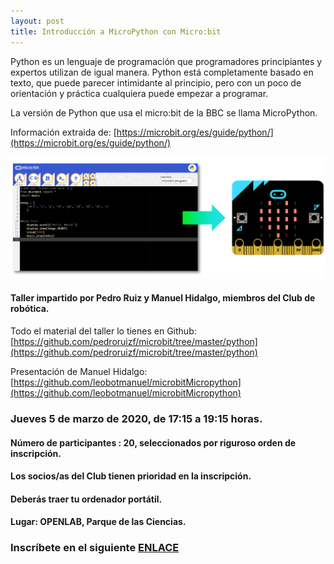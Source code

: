 ```yaml
---
layout: post
title: Introducción a MicroPython con Micro:bit
---
```



Python es un lenguaje de programación que programadores principiantes y expertos utilizan de igual manera. Python está completamente basado en texto, que puede parecer intimidante al principio, pero con un poco de orientación y práctica cualquiera puede empezar a programar.

La versión de Python que usa el micro:bit de la BBC se llama MicroPython.

Información extraida de: [https://microbit.org/es/guide/python/](https://microbit.org/es/guide/python/)

![](/images/pythonHero.png)


#### Taller impartido por Pedro Ruiz y Manuel Hidalgo, miembros del Club de robótica.


Todo el material del taller lo tienes en Github: [https://github.com/pedroruizf/microbit/tree/master/python](https://github.com/pedroruizf/microbit/tree/master/python)

Presentación de Manuel Hidalgo: [https://github.com/leobotmanuel/microbitMicropython](https://github.com/leobotmanuel/microbitMicropython)



### Jueves 5 de marzo de 2020, de 17:15 a 19:15 horas.

#### Número de participantes : 20,  seleccionados por riguroso orden de inscripción.

#### Los socios/as del Club tienen prioridad en la inscripción.

#### Deberás traer tu ordenador portátil.



#### Lugar: OPENLAB, Parque de las Ciencias.






### Inscríbete en el siguiente [ENLACE](https://forms.gle/QLPB79sBtdQeBA9v8)
